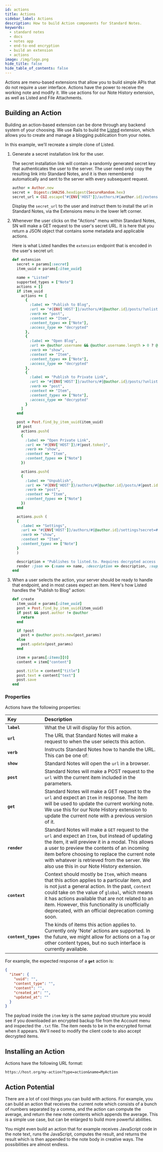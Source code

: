 ```yaml
---
id: actions
title: Actions
sidebar_label: Actions
description: How to build Action components for Standard Notes.
keywords:
  - standard notes
  - docs
  - notes app
  - end-to-end encryption
  - build an extension
  - actions
image: /img/logo.png
hide_title: false
hide_table_of_contents: false
---
```


Actions are menu-based extensions that allow you to build simple APIs that do not require a user interface. Actions have the power to receive the working note and modify it. We use actions for our Note History extension, as well as Listed and File Attachments.

## Building an Action

Building an action-based extension can be done through any backend system of your choosing. We use Rails to build the [Listed](https://github.com/standardnotes/listed) extension, which allows you to create and manage a blogging publication from your notes.

In this example, we'll recreate a simple clone of Listed.

1. Generate a secret installation link for the user.

   The secret installation link will contain a randomly generated secret key that authenticates the user to the server. The user need only copy the resulting link into Standard Notes, and it is then remembered automatically and sent to the server with every subsequent request.

   ```ruby
   author = Author.new
   secret =  Digest::SHA256.hexdigest(SecureRandom.hex)
   secret_url = CGI.escape("#{ENV['HOST']}/authors/#{author.id}/extension/?secret=#{secret}&type=sn")
   ```

   Display the `secret_url` to the user and instruct them to install the url in Standard Notes, via the Extensions menu in the lower left corner.

1. Whenever the user clicks on the "Actions" menu within Standard Notes, SN will make a GET request to the user's secret URL. It is here that you return a JSON object that contains some metadata and applicable actions.

   Here is what Listed handles the `extension` endpoint that is encoded in the user's secret url:

   ```ruby
   def extension
     secret = params[:secret]
     item_uuid = params[:item_uuid]

     name = "Listed"
     supported_types = ["Note"]
     actions = []
     if item_uuid
       actions += [
         {
           :label => "Publish to Blog",
           :url => "#{ENV['HOST']}/authors/#{@author.id}/posts/?unlisted=false&secret=#{secret}&item_uuid=#{item_uuid}",
           :verb => "post",
           :context => "Item",
           :content_types => ["Note"],
           :access_type => "decrypted"
         },
         {
           :label => "Open Blog",
           :url => @author.username && @author.username.length > 0 ? @author.url : "#{ENV['HOST']}/authors/#{@author.id}",
           :verb => "show",
           :context => "Item",
           :content_types => ["Note"],
           :access_type => "decrypted"
         },
         {
           :label => "Publish to Private Link",
           :url => "#{ENV['HOST']}/authors/#{@author.id}/posts/?unlisted=true&secret=#{secret}&item_uuid=#{item_uuid}",
           :verb => "post",
           :context => "Item",
           :content_types => ["Note"],
           :access_type => "decrypted"
         }
       ]
     end

     post = Post.find_by_item_uuid(item_uuid)
     if post
       actions.push(
       {
         :label => "Open Private Link",
         :url => "#{ENV['HOST']}/#{post.token}",
         :verb => "show",
         :context => "Item",
         :content_types => ["Note"]
       })

       actions.push(
       {
         :label => "Unpublish",
         :url => "#{ENV['HOST']}/authors/#{@author.id}/posts/#{post.id}/unpublish?secret=#{secret}",
         :verb => "post",
         :context => "Item",
         :content_types => ["Note"]
       })
     end

     actions.push (
     {
       :label => "Settings",
       :url => "#{ENV['HOST']}/authors/#{@author.id}/settings?secret=#{secret}",
       :verb => "show",
       :context => "Item",
       :content_types => ["Note"]
     }
     )

     description = "Publishes to listed.to. Requires decrypted access to publishing note."
     render :json => {:name => name, :description => description, :supported_types => supported_types, :actions => actions}
   end
   ```

1. When a user selects the action, your server should be ready to handle that endpoint, and in most cases expect an item. Here's how Listed handles the "Publish to Blog" action:

   ```ruby
   def create
     item_uuid = params[:item_uuid]
     post = Post.find_by_item_uuid(item_uuid)
     if post && post.author != @author
       return
     end

     if !post
       post = @author.posts.new(post_params)
     else
       post.update(post_params)
     end

     item = params[:items][0]
     content = item["content"]

     post.title = content["title"]
     post.text = content["text"]
     post.save
   end
   ```

### Properties

Actions have the following properties:

| Key                 | Description                                                                                                                                                                                                                                                                                                                                                       |
| :------------------ | :---------------------------------------------------------------------------------------------------------------------------------------------------------------------------------------------------------------------------------------------------------------------------------------------------------------------------------------------------------------- |
| **`label`**         | What the UI will display for this action.                                                                                                                                                                                                                                                                                                                         |
| **`url`**           | The URL that Standard Notes will make a request to when the user selects this action.                                                                                                                                                                                                                                                                             |
| **`verb`**          | Instructs Standard Notes how to handle the URL. This can be one of:                                                                                                                                                                                                                                                                                               |
| **`show`**          | Standard Notes will open the `url` in a browser.                                                                                                                                                                                                                                                                                                                  |
| **`post`**          | Standard Notes will make a POST request to the `url` with the current item included in the parameters.                                                                                                                                                                                                                                                            |
| **`get`**           | Standard Notes will make a GET request to the `url` and expect an `Item` in response. The item will be used to update the current working note. We use this for our Note History extension to update the current note with a previous version of it.                                                                                                              |
| **`render`**        | Standard Notes will make a `GET` request to the `url` and expect an `Item`, but instead of updating the item, it will preview it in a modal. This allows a user to preview the contents of an incoming item before choosing to replace the current note with whatever is retrieved from the server. We also use this in our Note History extension.               |
| **`context`**       | Context should mostly be `Item`, which means that this action applies to a particular item, and is not just a general action. In the past, `context` could take on the value of `global`, which means it has actions available that are not related to an item. However, this functionality is unofficially deprecated, with an official deprecation coming soon. |
| **`content_types`** | The kinds of items this action applies to. Currently only 'Note' actions are supported. In the future, we might allow for actions on a `Tag` or other content types, but no such interface is currently available.                                                                                                                                                |

For example, the expected response of a **`get`** action is:

```json
{
  "item": {
    "uuid": "",
    "content_type": "",
    "content": "",
    "created_at": "",
    "updated_at": ""
  }
}
```

The payload inside the `item` key is the same payload structure you would see if you downloaded an encrypted backup file from the Account menu and inspected the `.txt` file. The item needs to be in the encrypted format when it appears. We'll need to modify the client code to also accept decrypted items.

## Installing an Action

Actions have the following URL format:

```
https://host.org/my-action?type=action&name=MyAction
```

## Action Potential

There are a lot of cool things you can build with actions. For example, you can build an action that receives the current note which consists of a bunch of numbers separated by a comma, and the action can compute the average, and return the new note contents which appends the average. This is a simple use case, but can be enlarged to build more powerful abilities.

You might even build an action that for example receives JavaScript code in the note text, runs the JavaScript, computes the result, and returns the result which is then appended to the note body in creative ways. The possibilities are almost endless.
